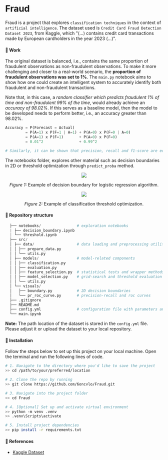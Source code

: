 # Fraud

Fraud is a project that explores `classification techniques` in the context of `artificial intelligence`.
The dataset used is `Credit Card Fraud Detection Dataset 2023`, from Kaggle, which "(...) contains credit card transactions made by European cardholders in the year 2023 (...)".

#### :test_tube: Work
The original dataset is balanced, i.e., contains the same proportion of fraudulent observations as non-fraudulent observations. To make it more challenging and closer to a real-world scenario, the **proportion of fraudulent observations was set to 1%**. The `main.py` notebook aims to show how one could create an intelligent system to accurately identify both fraudulent and non-fraudulent transactions.

Note that, in this case, a *random classifier which predicts fraudulent 1% of time and non-fraudulent 99% of the time*, would already achieve an *accuracy of 98.02%*. If this serves as a baseline model, then the model to be developed needs to perform better, i.e., an accuracy greater than 98.02%.

```python
Accuracy = P(Forecast = Actual)
         = P(A=1) x P(F=1 | A=1) + P(A=0) x P(F=0 | A=0)
         = P(A=1) x P(F=1)       + P(A=0) x P(F=0)
         = 0.01^2                + 0.99^2

# Similarly, it can be shown that precision, recall and f1-score are equal to 0.01, for this random classifier. 
```

The notebooks folder, explores other material such as decision boundaries in 2D or threshold optimization through `predict_proba` method.

<p align="center">
  <img src="https://github.com/user-attachments/assets/302f7113-d606-420a-9582-5d16b5a38b44" />
</p>
<p align="center"><em>Figure 1:</em> Example of decision boundary for logistic regression algorithm.</p>

<p align="center">
  <img src="https://github.com/user-attachments/assets/f7157b4c-2509-4fdc-91aa-6b5c296c9f92" />
</p>
<p align="center"><em>Figure 2:</em> Example of classification threshold optimization.</p>

#### :file_folder: Repository structure
```python
  ├── notebooks/                # exploration notebooks
  | ├── decision_boundary.ipynb
  | └── threshold.ipynb
  ├── src/
  │ ├── data/                   # data loading and preprocessing utilities
  │ │ ├── prepare_data.py
  │ │ └── utils.py
  │ ├── models/                 # model-related components
  │ │ ├── classification.py
  │ │ ├── evaluation.py
  │ │ ├── feature_selection.py  # statistical tests and wrapper methods
  │ │ ├── model_selection.py    # grid-search and threshold evaluation
  │ │ └── utils.py
  │ └── visuals/
  │   ├── boundary.py           # 2D decision boundaries
  │   └── pr_roc_curve.py       # precision-recall and roc curves
  ├── .gitignore
  ├── README.md
  ├── config.yml                # configuration file with parameters and settings
  └── main.ipynb
  ```

**Note:** The path location of the dataset is stored in the `config.yml` file. Please adjust it or upload the dataset to your local repository.

#### :rocket: Installation

Follow the steps below to set up this project on your local machine.
Open the terminal and run the following lines of code.

```bash
# 1. Navigate to the directory where you'd like to save the project
>> cd /path/to/your/preferred/location

# 2. Clone the repo by running
>> git clone https://github.com/6oncvlo/Fraud.git

# 3. Navigate into the project folder
>> cd Fraud

# 4. [Optional] Set up and activate virtual environment
>> python -m venv .venv  
>> .venv\Scripts\activate

# 5. Install project dependencies
>> pip install -r requirements.txt

```
#### :handshake: References
- [Kaggle Dataset](https://www.kaggle.com/datasets/nelgiriyewithana/credit-card-fraud-detection-dataset-2023)
